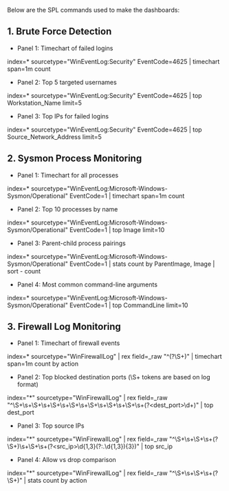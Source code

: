 Below are the SPL commands used to make the dashboards:

## 1. Brute Force Detection
- Panel 1: Timechart of failed logins

index=* sourcetype="WinEventLog:Security" EventCode=4625 | timechart span=1m count

- Panel 2: Top 5 targeted usernames

index=* sourcetype="WinEventLog:Security" EventCode=4625 | top Workstation_Name limit=5

- Panel 3: Top IPs for failed logins

index=* sourcetype="WinEventLog:Security" EventCode=4625 | top Source_Network_Address limit=5

## 2. Sysmon Process Monitoring
- Panel 1: Timechart for all processes
  
index=* sourcetype="WinEventLog:Microsoft-Windows-Sysmon/Operational" EventCode=1 | timechart span=1m count

- Panel 2: Top 10 processes by name
  
index=* sourcetype="WinEventLog:Microsoft-Windows-Sysmon/Operational" EventCode=1 | top Image limit=10

- Panel 3: Parent-child process pairings
  
index=* sourcetype="WinEventLog:Microsoft-Windows-Sysmon/Operational" EventCode=1 | stats count by ParentImage, Image | sort - count

- Panel 4: Most common command-line arguments
  
index=* sourcetype="WinEventLog:Microsoft-Windows-Sysmon/Operational" EventCode=1 | top CommandLine limit=10

## 3. Firewall Log Monitoring
- Panel 1: Timechart of firewall events
  
index=* sourcetype="WinFirewallLog" | rex field=_raw "^(?<action>\S+)" | timechart span=1m count by action

- Panel 2: Top blocked destination ports (\S+ tokens are based on log format)

index="*" sourcetype="WinFirewallLog" | rex field=_raw "^\S+\s+\S+\s+\S+\s+\S+\s+\S+\s+\S+\s+\S+\s+(?<dest_port>\d+)" | top dest_port

- Panel 3: Top source IPs

index="*" sourcetype="WinFirewallLog" | rex field=_raw "^\S+\s+\S+\s+(?<action>\S+)\s+\S+\s+(?<src_ip>\d{1,3}(?:\.\d{1,3}){3})" | top src_ip

- Panel 4: Allow vs drop comparison
  
index="*" sourcetype="WinFirewallLog" | rex field=_raw "^\S+\s+\S+\s+(?<action>\S+)" | stats count by action
